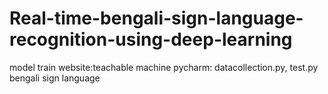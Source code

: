 # Real-time-bengali-sign-language-recognition-using-deep-learning
model train website:teachable machine 
pycharm: datacollection.py, test.py
bengali sign language

